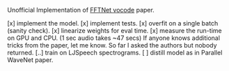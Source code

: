 Unofficial Implementation of [FFTNet vocode](http://gfx.cs.princeton.edu/pubs/Jin_2018_FAR/fftnet-jin2018.pdf) paper.

[x] implement the model.
[x] implement tests.
[x] overfit on a single batch (sanity check).
[x] linearize weights for eval time.
[x] measure the run-time on GPU and CPU. (1 sec audio takes ~47 secs) If anyone knows additional tricks from the paper, let me know. So far I asked the authors but nobody returned. 
[..] train on LJSpeech spectrograms.
[ ] distill model as in Parallel WaveNet paper.

